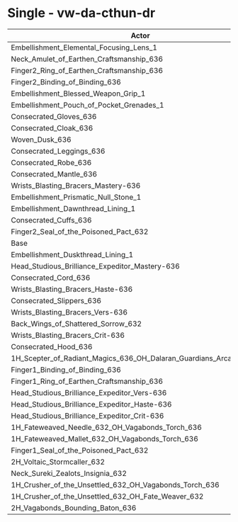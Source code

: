 # Single - vw-da-cthun-dr
| Actor | DPS | Increase |
|---|:---:|:---:|
|Embellishment_Elemental_Focusing_Lens_1|1089849|0.49%|
|Neck_Amulet_of_Earthen_Craftsmanship_636|1088377|0.35%|
|Finger2_Ring_of_Earthen_Craftsmanship_636|1087942|0.31%|
|Finger2_Binding_of_Binding_636|1087940|0.31%|
|Embellishment_Blessed_Weapon_Grip_1|1087436|0.27%|
|Embellishment_Pouch_of_Pocket_Grenades_1|1087317|0.26%|
|Consecrated_Gloves_636|1086559|0.19%|
|Consecrated_Cloak_636|1086458|0.18%|
|Woven_Dusk_636|1086123|0.15%|
|Consecrated_Leggings_636|1085865|0.12%|
|Consecrated_Robe_636|1085766|0.11%|
|Consecrated_Mantle_636|1085626|0.10%|
|Wrists_Blasting_Bracers_Mastery-636|1085112|0.05%|
|Embellishment_Prismatic_Null_Stone_1|1084901|0.03%|
|Embellishment_Dawnthread_Lining_1|1084692|0.01%|
|Consecrated_Cuffs_636|1084687|0.01%|
|Finger2_Seal_of_the_Poisoned_Pact_632|1084562|0.00%|
|Base|1084542|0.00%|
|Embellishment_Duskthread_Lining_1|1084494|0.00%|
|Head_Studious_Brilliance_Expeditor_Mastery-636|1084003|-0.05%|
|Consecrated_Cord_636|1083899|-0.06%|
|Wrists_Blasting_Bracers_Haste-636|1083886|-0.06%|
|Consecrated_Slippers_636|1083809|-0.07%|
|Wrists_Blasting_Bracers_Vers-636|1083523|-0.09%|
|Back_Wings_of_Shattered_Sorrow_632|1083365|-0.11%|
|Wrists_Blasting_Bracers_Crit-636|1082253|-0.21%|
|Consecrated_Hood_636|1081287|-0.30%|
|1H_Scepter_of_Radiant_Magics_636_OH_Dalaran_Guardians_Arcanotool_632|1080178|-0.40%|
|Finger1_Binding_of_Binding_636|1079059|-0.51%|
|Finger1_Ring_of_Earthen_Craftsmanship_636|1078986|-0.51%|
|Head_Studious_Brilliance_Expeditor_Vers-636|1077695|-0.63%|
|Head_Studious_Brilliance_Expeditor_Haste-636|1075433|-0.84%|
|Head_Studious_Brilliance_Expeditor_Crit-636|1075342|-0.85%|
|1H_Fateweaved_Needle_632_OH_Vagabonds_Torch_636|1073165|-1.05%|
|1H_Fateweaved_Mallet_632_OH_Vagabonds_Torch_636|1073084|-1.06%|
|Finger1_Seal_of_the_Poisoned_Pact_632|1064472|-1.85%|
|2H_Voltaic_Stormcaller_632|1052396|-2.96%|
|Neck_Sureki_Zealots_Insignia_632|1046849|-3.48%|
|1H_Crusher_of_the_Unsettled_632_OH_Vagabonds_Torch_636|916759|-15.47%|
|1H_Crusher_of_the_Unsettled_632_OH_Fate_Weaver_632|912064|-15.90%|
|2H_Vagabonds_Bounding_Baton_636|886045|-18.30%|
